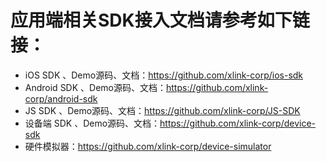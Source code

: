 # 应用端相关SDK接入文档请参考如下链接： #


- iOS SDK 、Demo源码、文档：https://github.com/xlink-corp/ios-sdk
- Android SDK 、Demo源码、文档：https://github.com/xlink-corp/android-sdk
- JS SDK 、Demo源码、文档：https://github.com/xlink-corp/JS-SDK
- 设备端 SDK 、Demo源码、文档：https://github.com/xlink-corp/device-sdk
- 硬件模拟器：https://github.com/xlink-corp/device-simulator